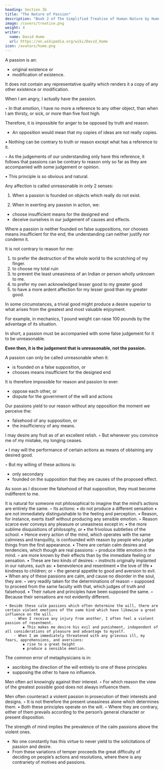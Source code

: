 ```yaml
---
heading: Section 3b
title: "The Nature of Passion"
description: "Book 2 of The Simplified Treatise of Human Nature by Hume"
image: /covers/treatise.png
weight: 4
writer:
  name: David Hume
  url: https://en.wikipedia.org/wiki/David_Hume
icon: /avatars/hume.png
---
```



A passion is an:
- original existence or
- modification of existence.

It does not contain any representative quality which renders it a copy of any other existence or modification.

When I am angry, I actually have the passion.

◦ In that emotion, I have no more a reference to any other object, than when I am thirsty, or sick, or more than five foot high.

Therefore, it is impossible for anger to be opposed by truth and reason.
- An opposition would mean that my copies of ideas are not really copies. 

<!-- adiction consists in the disagreement of ideas, considered as copies, with the objects they represent. -->

• Nothing can be contrary to truth or reason except what has a reference to it.

◦ As the judgements of our understanding only have this reference, it follows that passions can be contrary to reason only so far as they are accompanied with some judgement or opinion.

• This principle is so obvious and natural.

Any affection is called unreasonable in only 2 senses:

1. When a passion is founded on objects which really do not exist.

<!-- such as hope or fear, grief or joy, despair or security, -->

2. When in exerting any passion in action, we:
- choose insufficient means for the designed end
- deceive ourselves in our judgement of causes and effects.

Where a passion is neither founded on false suppositions, nor chooses means insufficient for the end, the understanding can neither justify nor condemn it.

It is not contrary to reason for me:

1. to prefer the destruction of the whole world to the scratching of my finger.
2. to choose my total ruin
3. to prevent the least uneasiness of an Indian or person wholly unknown to me.
4. to prefer my own acknowledged lesser good to my greater good
5. to have a more ardent affection for my lesser good than my greater good.

In some circumstances, a trivial good might produce a desire superior to what arises from the greatest and most valuable enjoyment.

For example, in mechanics, 1 pound weight can raise 100 pounds by the advantage of its situation.

In short, a passion must be accompanied with some false judgement for it to be unreasonable.

**Even then, it is the judgement that is unreasonable, not the passion.**

A passion can only be called unreasonable when it:
- is founded on a false supposition, or
- chooses means insufficient for the designed end

It is therefore impossible for reason and passion to ever:
- oppose each other, or
- dispute for the government of the will and actions

Our passions yield to our reason without any opposition the moment we perceive the:
- falsehood of any supposition, or
- the insufficiency of any means.
  
I may desire any fruit as of an excellent relish.
◦ But whenever you convince me of my mistake, my longing ceases.

• I may will the performance of certain actions as means of obtaining any desired good.

◦ But my willing of these actions is:
- only secondary
- founded on the supposition that they are causes of the proposed effect.

As soon as I discover the falsehood of that supposition, they must become indifferent to me.

It is natural for someone not philosophical to imagine that the mind’s actions are entirely the same.
        ◦ Its actions:
            ▪ do not produce a different sensation
            ▪ are not immediately distinguishable to the feeling and perception.
    • Reason, for instance, exerts itself without producing any sensible emotion.
        ◦ Reason scarce ever conveys any pleasure or uneasiness except in:
            ▪ the more sublime disquisitions of philosophy, or
            ▪ the frivolous subtleties of the school.
    • Hence every action of the mind, which operates with the same calmness and tranquility, is confounded with reason by people who judge things from the first appearance.
    • There are certain calm desires and tendencies, which though are real passions:
        ◦ produce little emotion in the mind.
        ◦ are more known by their effects than by the immediate feeling or sensation.
    • These are two kinds of desires:
        ◦ instincts originally implanted in our natures, such as:
            ▪ benevolence and resentment
            ▪ the love of life
            ▪ kindness to children; or
        ◦ the general appetite to good and aversion to evil.
    • When any of these passions are calm, and cause no disorder in the soul, they are:
        ◦ very readily taken for the determinations of reason
        ◦ supposed to proceed from the same faculty with that, which judges of truth and falsehood.
    • Their nature and principles have been supposed the same.
        ◦ Because their sensations are not evidently different.

    • Beside these calm passions which often determine the will, there are certain violent emotions of the same kind which have likewise a great influence on the will.
        ◦ When I receive any injury from another, I often feel a violent passion of resentment.
            ▪ This makes me desire his evil and punishment, independent of all considerations of pleasure and advantage to myself.
        ◦ When I am immediately threatened with any grievous ill, my fears, apprehensions, and aversions:
            ▪ rise to a great height
            ▪ produce a sensible emotion.


The common error of metaphysicians is in:
- ascribing the direction of the will entirely to one of these principles
- supposing the other to have no influence.

Men often act knowingly against their interest.
        ◦ For which reason the view of the greatest possible good does not always influence them.

Men often counteract a violent passion in prosecution of their interests and designs.
        ◦ It is not therefore the present uneasiness alone which determines them.
    • Both these principles operate on the will.
        ◦ Where they are contrary, either of them prevails according to the person’s general character or present disposition.

The strength of mind implies the prevalence of the calm passions above the violent ones.
- No one constantly has this virtue to never yield to the solicitations of passion and desire.
- From these variations of temper proceeds the great difficulty of deciding on people’s actions and resolutions, where there is any contrariety of motives and passions.

